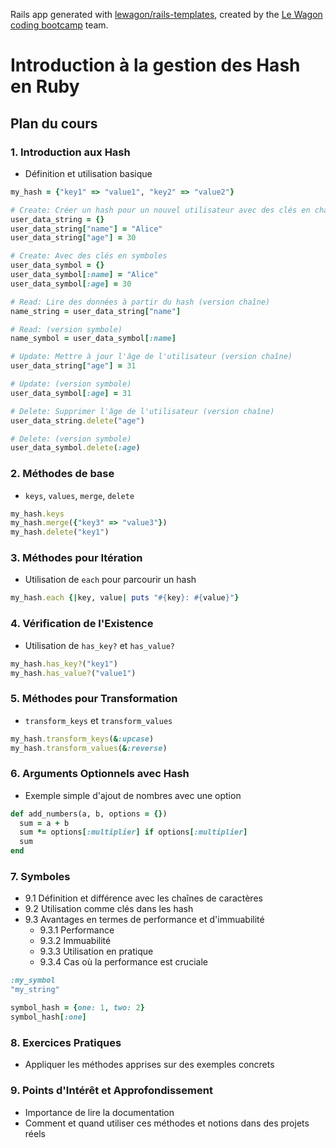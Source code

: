 Rails app generated with [lewagon/rails-templates](https://github.com/lewagon/rails-templates), created by the [Le Wagon coding bootcamp](https://www.lewagon.com) team.

# Introduction à la gestion des Hash en Ruby

## Plan du cours

### 1. Introduction aux Hash
- Définition et utilisation basique

```ruby
my_hash = {"key1" => "value1", "key2" => "value2"}

# Create: Créer un hash pour un nouvel utilisateur avec des clés en chaînes
user_data_string = {}
user_data_string["name"] = "Alice"
user_data_string["age"] = 30

# Create: Avec des clés en symboles
user_data_symbol = {}
user_data_symbol[:name] = "Alice"
user_data_symbol[:age] = 30

# Read: Lire des données à partir du hash (version chaîne)
name_string = user_data_string["name"]

# Read: (version symbole)
name_symbol = user_data_symbol[:name]

# Update: Mettre à jour l'âge de l'utilisateur (version chaîne)
user_data_string["age"] = 31

# Update: (version symbole)
user_data_symbol[:age] = 31

# Delete: Supprimer l'âge de l'utilisateur (version chaîne)
user_data_string.delete("age")

# Delete: (version symbole)
user_data_symbol.delete(:age)
```

### 2. Méthodes de base
- `keys`, `values`, `merge`, `delete`

```ruby
my_hash.keys
my_hash.merge({"key3" => "value3"})
my_hash.delete("key1")
```

### 3. Méthodes pour Itération
- Utilisation de `each` pour parcourir un hash

```ruby
my_hash.each {|key, value| puts "#{key}: #{value}"}
```

### 4. Vérification de l'Existence
- Utilisation de `has_key?` et `has_value?`

```ruby
my_hash.has_key?("key1")
my_hash.has_value?("value1")
```

### 5. Méthodes pour Transformation
- `transform_keys` et `transform_values`

```ruby
my_hash.transform_keys(&:upcase)
my_hash.transform_values(&:reverse)
```

### 6. Arguments Optionnels avec Hash
- Exemple simple d'ajout de nombres avec une option

```ruby
def add_numbers(a, b, options = {})
  sum = a + b
  sum *= options[:multiplier] if options[:multiplier]
  sum
end
```

### 7. Symboles
- 9.1 Définition et différence avec les chaînes de caractères
- 9.2 Utilisation comme clés dans les hash
- 9.3 Avantages en termes de performance et d'immuabilité
  - 9.3.1 Performance
  - 9.3.2 Immuabilité
  - 9.3.3 Utilisation en pratique
  - 9.3.4 Cas où la performance est cruciale

```ruby
:my_symbol
"my_string"

symbol_hash = {one: 1, two: 2}
symbol_hash[:one]
```

### 8. Exercices Pratiques
- Appliquer les méthodes apprises sur des exemples concrets

### 9. Points d'Intérêt et Approfondissement
- Importance de lire la documentation
- Comment et quand utiliser ces méthodes et notions dans des projets réels